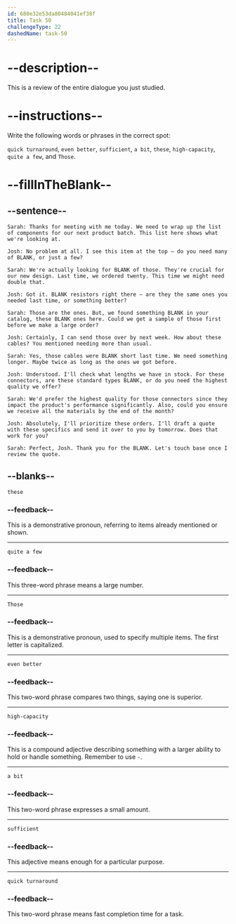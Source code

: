 ```yaml
---
id: 680e32e53da80484041ef38f
title: Task 50
challengeType: 22
dashedName: task-50
---
```


<!-- REVIEW -->

# --description--

This is a review of the entire dialogue you just studied.

# --instructions--

Write the following words or phrases in the correct spot: 

`quick turnaround`, `even better`, `sufficient`, `a bit`, `these`, `high-capacity`, `quite a few`, and `Those`.

# --fillInTheBlank--

## --sentence--

`Sarah: Thanks for meeting with me today. We need to wrap up the list of components for our next product batch. This list here shows what we're looking at.`

`Josh: No problem at all. I see this item at the top — do you need many of BLANK, or just a few?`

`Sarah: We're actually looking for BLANK of those. They're crucial for our new design. Last time, we ordered twenty. This time we might need double that.`

`Josh: Got it. BLANK resistors right there — are they the same ones you needed last time, or something better?`

`Sarah: Those are the ones. But, we found something BLANK in your catalog, these BLANK ones here. Could we get a sample of those first before we make a large order?`

`Josh: Certainly, I can send those over by next week. How about these cables? You mentioned needing more than usual.`

`Sarah: Yes, those cables were BLANK short last time. We need something longer. Maybe twice as long as the ones we got before.`

`Josh: Understood. I'll check what lengths we have in stock. For these connectors, are these standard types BLANK, or do you need the highest quality we offer?`

`Sarah: We'd prefer the highest quality for those connectors since they impact the product's performance significantly. Also, could you ensure we receive all the materials by the end of the month?`

`Josh: Absolutely, I'll prioritize these orders. I'll draft a quote with these specifics and send it over to you by tomorrow. Does that work for you?`

`Sarah: Perfect, Josh. Thank you for the BLANK. Let's touch base once I review the quote.`

## --blanks--

`these`

### --feedback--

This is a demonstrative pronoun, referring to items already mentioned or shown.

---

`quite a few`

### --feedback--

This three-word phrase means a large number.

---

`Those`

### --feedback--

This is a demonstrative pronoun, used to specify multiple items. The first letter is capitalized.

---

`even better`

### --feedback--

This two-word phrase compares two things, saying one is superior.

---

`high-capacity`

### --feedback--

This is a compound adjective describing something with a larger ability to hold or handle something. Remember to use `-`.

---

`a bit`

### --feedback--

This two-word phrase expresses a small amount.

---

`sufficient`

### --feedback--

This adjective means enough for a particular purpose.

---

`quick turnaround`

### --feedback--

This two-word phrase means fast completion time for a task.
